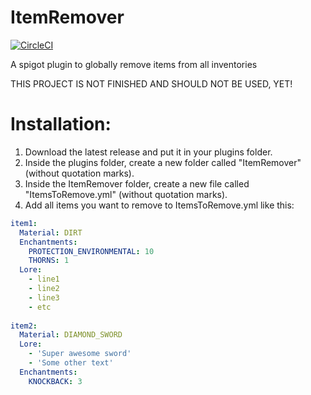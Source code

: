 # ItemRemover
[![CircleCI](https://circleci.com/gh/4a2e532e/ItemRemover.svg?style=svg)](https://circleci.com/gh/4a2e532e/ItemRemover)

A spigot plugin to globally remove items from all inventories

THIS PROJECT IS NOT FINISHED AND SHOULD NOT BE USED, YET!

# Installation:
1. Download the latest release and put it in your plugins folder.
2. Inside the plugins folder, create a new folder called "ItemRemover" (without quotation marks).
3. Inside the ItemRemover folder, create a new file called "ItemsToRemove.yml" (without quotation marks).
4. Add all items you want to remove to ItemsToRemove.yml like this:

```yaml
item1:
  Material: DIRT
  Enchantments:
    PROTECTION_ENVIRONMENTAL: 10
    THORNS: 1
  Lore:
    - line1
    - line2
    - line3
    - etc
    
item2:
  Material: DIAMOND_SWORD
  Lore:
    - 'Super awesome sword'
    - 'Some other text'
  Enchantments:
    KNOCKBACK: 3
  
```
